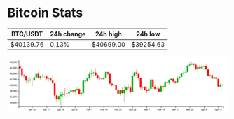 # Bitcoin Stats

BTC/USDT|24h change|24h high|24h low|
|---|---|---|---|
|$40139.76|0.13%|$40699.00|$39254.63|

<img src="./chart.svg">
